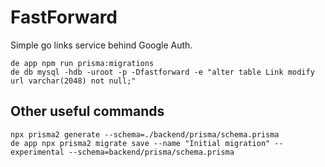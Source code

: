 # FastForward
Simple go links service behind Google Auth.

```
de app npm run prisma:migrations
de db mysql -hdb -uroot -p -Dfastforward -e "alter table Link modify url varchar(2048) not null;"
```

## Other useful commands

```
npx prisma2 generate --schema=./backend/prisma/schema.prisma
de app npx prisma2 migrate save --name "Initial migration" --experimental --schema=backend/prisma/schema.prisma
```
